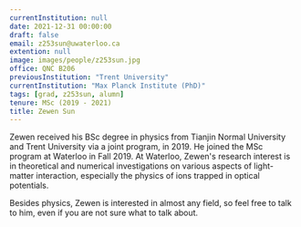 ```yaml
---
currentInstitution: null
date: 2021-12-31 00:00:00
draft: false
email: z253sun@uwaterloo.ca
extention: null
image: images/people/z253sun.jpg
office: QNC B206
previousInstitution: "Trent University"
currentInstitution: "Max Planck Institute (PhD)"
tags: [grad, z253sun, alumn]
tenure: MSc (2019 - 2021)
title: Zewen Sun
---
```



Zewen received his BSc degree in physics from Tianjin Normal University and Trent University via a joint program, in 2019. He joined the MSc program at Waterloo in Fall 2019. At Waterloo, Zewen's research interest is in theoretical and numerical investigations on various aspects of light-matter interaction, especially the physics of ions trapped in optical potentials.

Besides physics, Zewen is interested in almost any field, so feel free to talk to him, even if you are not sure what to talk about. 
